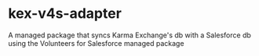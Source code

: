 kex-v4s-adapter
===============

A managed package that syncs Karma Exchange's db with a Salesforce db using the Volunteers for Salesforce managed package
